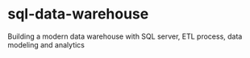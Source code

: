 # sql-data-warehouse
Building a modern data warehouse with SQL server, ETL process, data modeling and analytics
